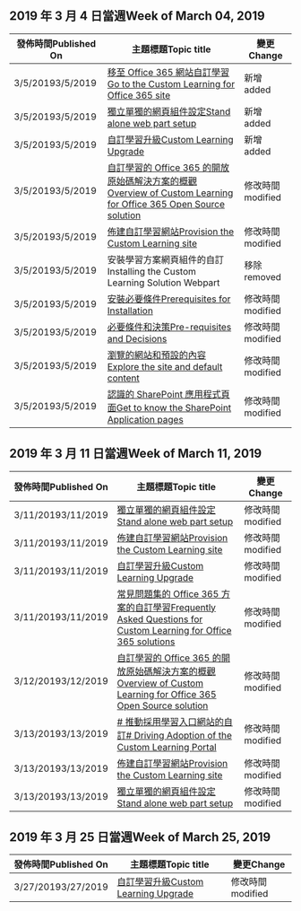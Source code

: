 <!-- This file is generated automatically each week. Changes made to this file will be overwritten.-->




## <a name="week-of-march-04-2019"></a><span data-ttu-id="87a45-101">2019 年 3 月 4 日當週</span><span class="sxs-lookup"><span data-stu-id="87a45-101">Week of March 04, 2019</span></span>


| <span data-ttu-id="87a45-102">發佈時間</span><span class="sxs-lookup"><span data-stu-id="87a45-102">Published On</span></span> |<span data-ttu-id="87a45-103">主題標題</span><span class="sxs-lookup"><span data-stu-id="87a45-103">Topic title</span></span> | <span data-ttu-id="87a45-104">變更</span><span class="sxs-lookup"><span data-stu-id="87a45-104">Change</span></span> |
|------|------------|--------|
| <span data-ttu-id="87a45-105">3/5/2019</span><span class="sxs-lookup"><span data-stu-id="87a45-105">3/5/2019</span></span> | [<span data-ttu-id="87a45-106">移至 Office 365 網站自訂學習</span><span class="sxs-lookup"><span data-stu-id="87a45-106">Go to the Custom Learning for Office 365 site</span></span>](/Office365/CustomLearning/custom_addowners) | <span data-ttu-id="87a45-107">新增</span><span class="sxs-lookup"><span data-stu-id="87a45-107">added</span></span> |
| <span data-ttu-id="87a45-108">3/5/2019</span><span class="sxs-lookup"><span data-stu-id="87a45-108">3/5/2019</span></span> | [<span data-ttu-id="87a45-109">獨立單獨的網頁組件設定</span><span class="sxs-lookup"><span data-stu-id="87a45-109">Stand alone web part setup</span></span>](/Office365/CustomLearning/custom_manualsetup) | <span data-ttu-id="87a45-110">新增</span><span class="sxs-lookup"><span data-stu-id="87a45-110">added</span></span> |
| <span data-ttu-id="87a45-111">3/5/2019</span><span class="sxs-lookup"><span data-stu-id="87a45-111">3/5/2019</span></span> | [<span data-ttu-id="87a45-112">自訂學習升級</span><span class="sxs-lookup"><span data-stu-id="87a45-112">Custom Learning Upgrade</span></span>](/Office365/CustomLearning/custom_upgrade) | <span data-ttu-id="87a45-113">新增</span><span class="sxs-lookup"><span data-stu-id="87a45-113">added</span></span> |
| <span data-ttu-id="87a45-114">3/5/2019</span><span class="sxs-lookup"><span data-stu-id="87a45-114">3/5/2019</span></span> | [<span data-ttu-id="87a45-115">自訂學習的 Office 365 的開放原始碼解決方案的概觀</span><span class="sxs-lookup"><span data-stu-id="87a45-115">Overview of Custom Learning for Office 365 Open Source solution</span></span>](/Office365/CustomLearning/index) | <span data-ttu-id="87a45-116">修改時間</span><span class="sxs-lookup"><span data-stu-id="87a45-116">modified</span></span> |
| <span data-ttu-id="87a45-117">3/5/2019</span><span class="sxs-lookup"><span data-stu-id="87a45-117">3/5/2019</span></span> | [<span data-ttu-id="87a45-118">佈建自訂學習網站</span><span class="sxs-lookup"><span data-stu-id="87a45-118">Provision the Custom Learning site</span></span>](/Office365/CustomLearning/installsitepackage) | <span data-ttu-id="87a45-119">修改時間</span><span class="sxs-lookup"><span data-stu-id="87a45-119">modified</span></span> |
| <span data-ttu-id="87a45-120">3/5/2019</span><span class="sxs-lookup"><span data-stu-id="87a45-120">3/5/2019</span></span> | <span data-ttu-id="87a45-121">安裝學習方案網頁組件的自訂</span><span class="sxs-lookup"><span data-stu-id="87a45-121">Installing the Custom Learning Solution Webpart</span></span> | <span data-ttu-id="87a45-122">移除</span><span class="sxs-lookup"><span data-stu-id="87a45-122">removed</span></span> |
| <span data-ttu-id="87a45-123">3/5/2019</span><span class="sxs-lookup"><span data-stu-id="87a45-123">3/5/2019</span></span> | [<span data-ttu-id="87a45-124">安裝必要條件</span><span class="sxs-lookup"><span data-stu-id="87a45-124">Prerequisites for Installation</span></span>](/Office365/CustomLearning/prereqs) | <span data-ttu-id="87a45-125">修改時間</span><span class="sxs-lookup"><span data-stu-id="87a45-125">modified</span></span> |
| <span data-ttu-id="87a45-126">3/5/2019</span><span class="sxs-lookup"><span data-stu-id="87a45-126">3/5/2019</span></span> | [<span data-ttu-id="87a45-127">必要條件和決策</span><span class="sxs-lookup"><span data-stu-id="87a45-127">Pre-requisites and Decisions</span></span>](/Office365/CustomLearning/servicedecisions) | <span data-ttu-id="87a45-128">修改時間</span><span class="sxs-lookup"><span data-stu-id="87a45-128">modified</span></span> |
| <span data-ttu-id="87a45-129">3/5/2019</span><span class="sxs-lookup"><span data-stu-id="87a45-129">3/5/2019</span></span> | [<span data-ttu-id="87a45-130">瀏覽的網站和預設的內容</span><span class="sxs-lookup"><span data-stu-id="87a45-130">Explore the site and default content</span></span>](/Office365/CustomLearning/sitecontent) | <span data-ttu-id="87a45-131">修改時間</span><span class="sxs-lookup"><span data-stu-id="87a45-131">modified</span></span> |
| <span data-ttu-id="87a45-132">3/5/2019</span><span class="sxs-lookup"><span data-stu-id="87a45-132">3/5/2019</span></span> | [<span data-ttu-id="87a45-133">認識的 SharePoint 應用程式頁面</span><span class="sxs-lookup"><span data-stu-id="87a45-133">Get to know the SharePoint Application pages</span></span>](/Office365/CustomLearning/custom_apppages) | <span data-ttu-id="87a45-134">修改時間</span><span class="sxs-lookup"><span data-stu-id="87a45-134">modified</span></span> |


## <a name="week-of-march-11-2019"></a><span data-ttu-id="87a45-135">2019 年 3 月 11 日當週</span><span class="sxs-lookup"><span data-stu-id="87a45-135">Week of March 11, 2019</span></span>


| <span data-ttu-id="87a45-136">發佈時間</span><span class="sxs-lookup"><span data-stu-id="87a45-136">Published On</span></span> |<span data-ttu-id="87a45-137">主題標題</span><span class="sxs-lookup"><span data-stu-id="87a45-137">Topic title</span></span> | <span data-ttu-id="87a45-138">變更</span><span class="sxs-lookup"><span data-stu-id="87a45-138">Change</span></span> |
|------|------------|--------|
| <span data-ttu-id="87a45-139">3/11/2019</span><span class="sxs-lookup"><span data-stu-id="87a45-139">3/11/2019</span></span> | [<span data-ttu-id="87a45-140">獨立單獨的網頁組件設定</span><span class="sxs-lookup"><span data-stu-id="87a45-140">Stand alone web part setup</span></span>](/Office365/CustomLearning/custom_manualsetup) | <span data-ttu-id="87a45-141">修改時間</span><span class="sxs-lookup"><span data-stu-id="87a45-141">modified</span></span> |
| <span data-ttu-id="87a45-142">3/11/2019</span><span class="sxs-lookup"><span data-stu-id="87a45-142">3/11/2019</span></span> | [<span data-ttu-id="87a45-143">佈建自訂學習網站</span><span class="sxs-lookup"><span data-stu-id="87a45-143">Provision the Custom Learning site</span></span>](/Office365/CustomLearning/custom_provision) | <span data-ttu-id="87a45-144">修改時間</span><span class="sxs-lookup"><span data-stu-id="87a45-144">modified</span></span> |
| <span data-ttu-id="87a45-145">3/11/2019</span><span class="sxs-lookup"><span data-stu-id="87a45-145">3/11/2019</span></span> | [<span data-ttu-id="87a45-146">自訂學習升級</span><span class="sxs-lookup"><span data-stu-id="87a45-146">Custom Learning Upgrade</span></span>](/Office365/CustomLearning/custom_upgrade) | <span data-ttu-id="87a45-147">修改時間</span><span class="sxs-lookup"><span data-stu-id="87a45-147">modified</span></span> |
| <span data-ttu-id="87a45-148">3/11/2019</span><span class="sxs-lookup"><span data-stu-id="87a45-148">3/11/2019</span></span> | [<span data-ttu-id="87a45-149">常見問題集的 Office 365 方案的自訂學習</span><span class="sxs-lookup"><span data-stu-id="87a45-149">Frequently Asked Questions for Custom Learning for Office 365 solutions</span></span>](/Office365/CustomLearning/faq) | <span data-ttu-id="87a45-150">修改時間</span><span class="sxs-lookup"><span data-stu-id="87a45-150">modified</span></span> |
| <span data-ttu-id="87a45-151">3/12/2019</span><span class="sxs-lookup"><span data-stu-id="87a45-151">3/12/2019</span></span> | [<span data-ttu-id="87a45-152">自訂學習的 Office 365 的開放原始碼解決方案的概觀</span><span class="sxs-lookup"><span data-stu-id="87a45-152">Overview of Custom Learning for Office 365 Open Source solution</span></span>](/Office365/CustomLearning/index) | <span data-ttu-id="87a45-153">修改時間</span><span class="sxs-lookup"><span data-stu-id="87a45-153">modified</span></span> |
| <span data-ttu-id="87a45-154">3/13/2019</span><span class="sxs-lookup"><span data-stu-id="87a45-154">3/13/2019</span></span> | [<span data-ttu-id="87a45-155"># 推動採用學習入口網站的自訂</span><span class="sxs-lookup"><span data-stu-id="87a45-155"># Driving Adoption of the Custom Learning Portal</span></span>](/Office365/CustomLearning/driveadoption) | <span data-ttu-id="87a45-156">修改時間</span><span class="sxs-lookup"><span data-stu-id="87a45-156">modified</span></span> |
| <span data-ttu-id="87a45-157">3/13/2019</span><span class="sxs-lookup"><span data-stu-id="87a45-157">3/13/2019</span></span> | [<span data-ttu-id="87a45-158">佈建自訂學習網站</span><span class="sxs-lookup"><span data-stu-id="87a45-158">Provision the Custom Learning site</span></span>](/Office365/CustomLearning/custom_provision) | <span data-ttu-id="87a45-159">修改時間</span><span class="sxs-lookup"><span data-stu-id="87a45-159">modified</span></span> |
| <span data-ttu-id="87a45-160">3/13/2019</span><span class="sxs-lookup"><span data-stu-id="87a45-160">3/13/2019</span></span> | [<span data-ttu-id="87a45-161">獨立單獨的網頁組件設定</span><span class="sxs-lookup"><span data-stu-id="87a45-161">Stand alone web part setup</span></span>](/Office365/CustomLearning/custom_manualsetup) | <span data-ttu-id="87a45-162">修改時間</span><span class="sxs-lookup"><span data-stu-id="87a45-162">modified</span></span> |


## <a name="week-of-march-25-2019"></a><span data-ttu-id="87a45-163">2019 年 3 月 25 日當週</span><span class="sxs-lookup"><span data-stu-id="87a45-163">Week of March 25, 2019</span></span>


| <span data-ttu-id="87a45-164">發佈時間</span><span class="sxs-lookup"><span data-stu-id="87a45-164">Published On</span></span> |<span data-ttu-id="87a45-165">主題標題</span><span class="sxs-lookup"><span data-stu-id="87a45-165">Topic title</span></span> | <span data-ttu-id="87a45-166">變更</span><span class="sxs-lookup"><span data-stu-id="87a45-166">Change</span></span> |
|------|------------|--------|
| <span data-ttu-id="87a45-167">3/27/2019</span><span class="sxs-lookup"><span data-stu-id="87a45-167">3/27/2019</span></span> | [<span data-ttu-id="87a45-168">自訂學習升級</span><span class="sxs-lookup"><span data-stu-id="87a45-168">Custom Learning Upgrade</span></span>](/Office365/CustomLearning/custom_upgrade) | <span data-ttu-id="87a45-169">修改時間</span><span class="sxs-lookup"><span data-stu-id="87a45-169">modified</span></span> |
